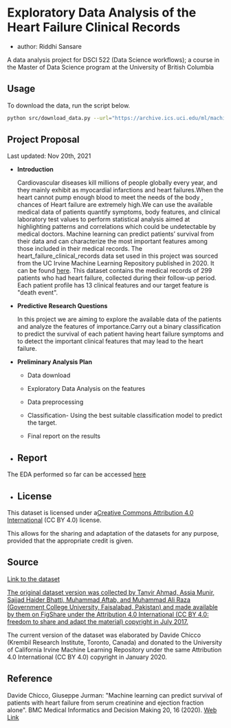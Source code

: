 # Exploratory Data Analysis of the Heart Failure Clinical Records

- author: Riddhi Sansare

A data analysis project for DSCI 522 (Data Science workflows); a
course in the Master of Data Science program at the University of
British Columbia

## Usage

To download the data, run the script below.

```bash
python src/download_data.py --url="https://archive.ics.uci.edu/ml/machine-learning-databases/00519/heart_failure_clinical_records_dataset.csv" --outputfile="data/raw/heart_failure_clinical_records_dataset.csv"
```

## Project Proposal

Last updated: Nov 20th, 2021

- **Introduction**

   Cardiovascular diseases kill millions of people globally every year, and they mainly exhibit as myocardial infarctions and heart failures.When the heart cannot pump enough blood to meet the needs of the body , chances of  Heart failure are extremely high.We can use the available medical data of patients quantify symptoms, body features, and clinical laboratory test values to perform statistical analysis aimed at highlighting patterns and correlations which could be undetectable by medical doctors. Machine learning can predict patients’ survival from their data and can characterize the most important features among those included in their medical records.
   The heart_failure_clinical_records data set used in this project was sourced from the UC Irvine Machine Learning Repository published in 2020. It can be found [here]("https://archive-beta.ics.uci.edu/ml/datasets/heart+failure+clinical+records"). This dataset contains the medical records of 299 patients who had heart failure, collected during their follow-up period. Each patient profile has 13 clinical features and our target feature is "death event".

- **Predictive Research Questions**

    In this project we are aiming to explore the available data of the patients and analyze the features of importance.Carry out a binary classification to predict the survival of each patient having heart failure symptoms and to detect the important clinical features that may lead to the heart failure.

- **Preliminary Analysis Plan**

  - Data download

  - Exploratory Data Analysis on the features

  - Data preprocessing

  - Classification- Using the best suitable classification model to predict the target.

  - Final report on the results

- ## Report

The EDA performed so far can be accessed [here](https://github.com/UBC-MDS/DSCI_522_Heart_Failure_Exploratory_Analysis/blob/main/src/Heart_Failure_EDA.ipynb)

- ## License
  
This dataset is licensed under a[Creative Commons Attribution 4.0 International](https://creativecommons.org/licenses/by/4.0/legalcode) (CC BY 4.0) license.

This allows for the sharing and adaptation of the datasets for any purpose, provided that the appropriate credit is given.

## Source

[Link to the dataset](https://archive.ics.uci.edu/ml/machine-learning-databases/00519/)

[The original dataset version was collected by Tanvir Ahmad, Assia Munir, Sajjad Haider Bhatti, Muhammad Aftab, and Muhammad Ali Raza (Government College University, Faisalabad, Pakistan) and made available by them on FigShare under the Attribution 4.0 International (CC BY 4.0: freedom to share and adapt the material) copyright in July 2017.](https://archive.ics.uci.edu/ml/datasets/Heart+failure+clinical+records)

The current version of the dataset was elaborated by Davide Chicco (Krembil Research Institute, Toronto, Canada) and donated to the University of California Irvine Machine Learning Repository under the same Attribution 4.0 International (CC BY 4.0) copyright in January 2020.

## Reference

Davide Chicco, Giuseppe Jurman: "Machine learning can predict survival of patients with heart failure from serum creatinine and ejection fraction alone". BMC Medical Informatics and Decision Making 20, 16 (2020). [Web Link](https://bmcmedinformdecismak.biomedcentral.com/articles/10.1186/s12911-020-1023-5#citeas)
